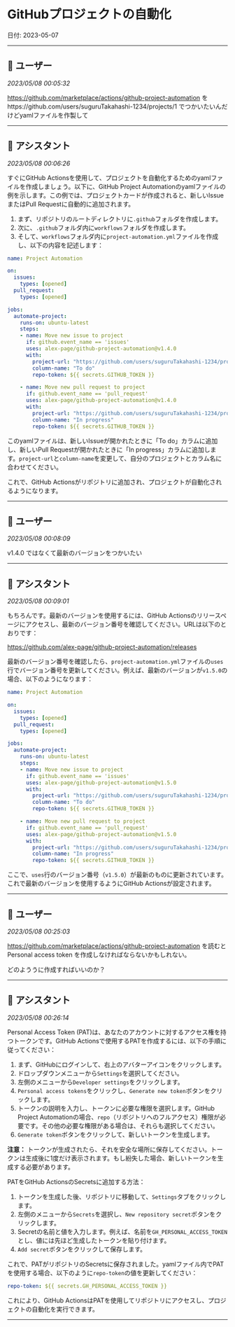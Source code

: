 # GitHubプロジェクトの自動化

日付: 2023-05-07

---

## 👤 ユーザー
*2023/05/08 00:05:32*

https://github.com/marketplace/actions/github-project-automation をhttps://github.com/users/suguruTakahashi-1234/projects/1 でつかいたいんだけどyamlファイルを作製して

---

## 🤖 アシスタント
*2023/05/08 00:06:26*

すぐにGitHub Actionsを使用して、プロジェクトを自動化するためのyamlファイルを作成しましょう。以下に、GitHub Project Automationのyamlファイルの例を示します。この例では、プロジェクトカードが作成されると、新しいIssueまたはPull Requestに自動的に追加されます。

1. まず、リポジトリのルートディレクトリに`.github`フォルダを作成します。
2. 次に、`.github`フォルダ内に`workflows`フォルダを作成します。
3. そして、`workflows`フォルダ内に`project-automation.yml`ファイルを作成し、以下の内容を記述します：

```yaml
name: Project Automation

on:
  issues:
    types: [opened]
  pull_request:
    types: [opened]

jobs:
  automate-project:
    runs-on: ubuntu-latest
    steps:
    - name: Move new issue to project
      if: github.event_name == 'issues'
      uses: alex-page/github-project-automation@v1.4.0
      with:
        project-url: "https://github.com/users/suguruTakahashi-1234/projects/1"
        column-name: "To do"
        repo-token: ${{ secrets.GITHUB_TOKEN }}

    - name: Move new pull request to project
      if: github.event_name == 'pull_request'
      uses: alex-page/github-project-automation@v1.4.0
      with:
        project-url: "https://github.com/users/suguruTakahashi-1234/projects/1"
        column-name: "In progress"
        repo-token: ${{ secrets.GITHUB_TOKEN }}
```

このyamlファイルは、新しいIssueが開かれたときに「To do」カラムに追加し、新しいPull Requestが開かれたときに「In progress」カラムに追加します。`project-url`と`column-name`を変更して、自分のプロジェクトとカラム名に合わせてください。

これで、GitHub Actionsがリポジトリに追加され、プロジェクトが自動化されるようになります。

---

## 👤 ユーザー
*2023/05/08 00:08:09*

v1.4.0 ではなくて最新のバージョンをつかいたい

---

## 🤖 アシスタント
*2023/05/08 00:09:01*

もちろんです。最新のバージョンを使用するには、GitHub Actionsのリリースページにアクセスし、最新のバージョン番号を確認してください。URLは以下のとおりです：

https://github.com/alex-page/github-project-automation/releases

最新のバージョン番号を確認したら、`project-automation.yml`ファイルの`uses`行でバージョン番号を更新してください。例えば、最新のバージョンが`v1.5.0`の場合、以下のようになります：

```yaml
name: Project Automation

on:
  issues:
    types: [opened]
  pull_request:
    types: [opened]

jobs:
  automate-project:
    runs-on: ubuntu-latest
    steps:
    - name: Move new issue to project
      if: github.event_name == 'issues'
      uses: alex-page/github-project-automation@v1.5.0
      with:
        project-url: "https://github.com/users/suguruTakahashi-1234/projects/1"
        column-name: "To do"
        repo-token: ${{ secrets.GITHUB_TOKEN }}

    - name: Move new pull request to project
      if: github.event_name == 'pull_request'
      uses: alex-page/github-project-automation@v1.5.0
      with:
        project-url: "https://github.com/users/suguruTakahashi-1234/projects/1"
        column-name: "In progress"
        repo-token: ${{ secrets.GITHUB_TOKEN }}
```

ここで、`uses`行のバージョン番号（`v1.5.0`）が最新のものに更新されています。これで最新のバージョンを使用するようにGitHub Actionsが設定されます。

---

## 👤 ユーザー
*2023/05/08 00:25:03*

https://github.com/marketplace/actions/github-project-automation を読むとPersonal access token を作成しなければならないかもしれない。

どのよううに作成すればいいのか？

---

## 🤖 アシスタント
*2023/05/08 00:26:14*

Personal Access Token (PAT)は、あなたのアカウントに対するアクセス権を持つトークンです。GitHub Actionsで使用するPATを作成するには、以下の手順に従ってください：

1. まず、GitHubにログインして、右上のアバターアイコンをクリックします。
2. ドロップダウンメニューから`Settings`を選択してください。
3. 左側のメニューから`Developer settings`をクリックします。
4. `Personal access tokens`をクリックし、`Generate new token`ボタンをクリックします。
5. トークンの説明を入力し、トークンに必要な権限を選択します。GitHub Project Automationの場合、`repo`（リポジトリへのフルアクセス）権限が必要です。その他の必要な権限がある場合は、それらも選択してください。
6. `Generate token`ボタンをクリックして、新しいトークンを生成します。

**注意：** トークンが生成されたら、それを安全な場所に保存してください。トークンは生成後に1度だけ表示されます。もし紛失した場合、新しいトークンを生成する必要があります。

PATをGitHub ActionsのSecretsに追加する方法：

1. トークンを生成した後、リポジトリに移動して、`Settings`タブをクリックします。
2. 左側のメニューから`Secrets`を選択し、`New repository secret`ボタンをクリックします。
3. Secretの名前と値を入力します。例えば、名前を`GH_PERSONAL_ACCESS_TOKEN`とし、値には先ほど生成したトークンを貼り付けます。
4. `Add secret`ボタンをクリックして保存します。

これで、PATがリポジトリのSecretsに保存されました。yamlファイル内でPATを使用する場合、以下のように`repo-token`の値を更新してください：

```yaml
repo-token: ${{ secrets.GH_PERSONAL_ACCESS_TOKEN }}
```

これにより、GitHub ActionsはPATを使用してリポジトリにアクセスし、プロジェクトの自動化を実行できます。

---
